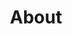 ---
title: About
layout: about

about_me: |
  I currently joined Professor [Yankai Cao's group](https://optimal.chbe.ubc.ca) as a Postdoctoral Researcher in the [Institute of Applied Mathematics](https://www.iam.ubc.ca/) and [Department of Chemical and Biological Engineering](https://www.chbe.ubc.ca), University of British Columbia.

  I obtained my M.S. and Ph.D. degree in [Computer Science](http://www.cs.umb.edu) from University of Massachusetts, Boston in 2016 and 2019, respectively, under the supervision of [Dan A. Simovici](https://www.cs.umb.edu/~dsim/). Prior to that, I received my M.Eng. (Master of Engineering) degree in Systems Engineering (Power System track) from Cornell University in 2013, and I also earned my B.S. degree in Electrical and Computer Engineering from Shanghai Jiao Tong University in 2012.
  
  My research focuses on the use of clusterability and deterministic global optimization tools to address challenges when building scalable trustworthy machine learning systems. In collaboration with industrial and experimental research groups, I am using my algorithms in a wide range of applications, including neural network modularity, federated learning, biomass and biorefinery processes, neural decoding of the brain, and business decision-making. I have developed several open-source software products (with shared or distributed memory) for the community.
  
  As a machine learning researcher, I enjoy applying new technologies to solve real-life problems. I also enjoy traveling and astrophotography during my spare time.

about_me_img: "/imgs/bio-kaixun.jpeg"
about_me_img_caption: |
  White Rock, BC (Spring 2021)

---